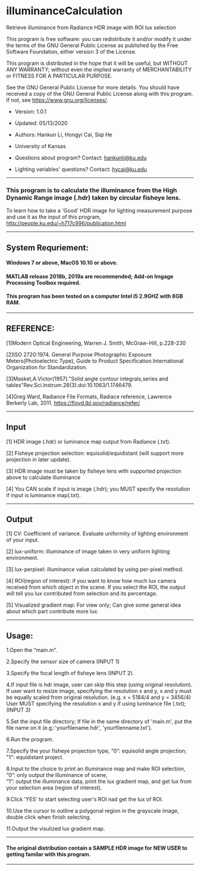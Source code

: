 # illuminanceCalculation
Retrieve illuminance from Radiance HDR image with ROI lux selection

This program is free software: you can redistribute it and/or modify
it under the terms of the GNU General Public License as published by
the Free Software Foundation, either version 3 of the License.

This program is distributed in the hope that it will be useful,
but WITHOUT ANY WARRANTY; without even the implied warranty of
MERCHANTABILITY or FITNESS FOR A PARTICULAR PURPOSE. 

See the GNU General Public License for more details. 
You should have received a copy of the GNU General Public License 
along with this program.  If not, see https://www.gnu.org/licenses/.

*	Version: 1.0.1
*	Updated: 05/13/2020	
*	Authors: Hankun Li, Hongyi Cai, Siqi He
*	University of Kansas	

*	Questions about program? Contact: hankunli@ku.edu 
*	Lighting variables' questions? Contact: hycai@ku.edu 

----------------------------------------------------------------------------------------------------------------------
### This program is to calculate the illuminance from the High Dynamic Range image (.hdr) taken by circular fisheye lens.

To learn how to take a 'Good' HDR image for lighting measurement purpose and use it as the input of this program, http://people.ku.edu/~h717c996/publication.html

----------------------------------------------------------------------------------------------------------------------
## System Requriement:
 
#### Windows 7 or above, MacOS 10.10 or above.

#### MATLAB release 2018b, 2019a are recommended; Add-on Imgage Processing Toolbox required.

#### This program has been tested on a computer Intel i5 2.9GHZ with 8GB RAM.

-----------------------------------------------------------------------------------------------------------------------
## REFERENCE:

[1]Modern Optical Engineering, Warren J. Smith, McGraw-Hill, p.228-230

[2]ISO 2720:1974. General Purpose Photographic Exposure Meters(Photoelectric Type),
Guide to Product Specification.International Organization for Standardization.

[3]Masket,A.Victor(1957)."Solid angle contour integrals,series and tables"Rev.Sci.Instrum.28(3).doi:10.1063/1.1746479.

[4]Greg Ward, Radiance File Formats, Radiace reference, Lawrence Berkerly Lab, 2011. https://floyd.lbl.gov/radiance/refer/

-----------------------------------------------------------------------------------------------------------------------

## Input

[1] HDR image (.hdr) or luminance map output from Radiance (.txt).

[2] Fisheye projection selection: equisolid/equidistant (will support more projection in later update).

[3] HDR image must be taken by fisheye lens with supported projection above to calculate illuminance

[4] You CAN scale if input is image (.hdr); you MUST specify the resolution if input is luminance map(.txt).

-----------------------------------------------------------------------------------------------------------------------
## Output

[1] CV: Coefficient of variance. Evaluate uniformity of lighting environment of your input.

[2] lux-uniform: illuminance of image taken in very uniform lighting environment.

[3] lux-perpixel: illuminance value calculated by using per-pixel method.

[4] ROI(region of interest): if you want to know how much lux camera received from which object in the scene.
If you select the ROI, the output will tell you lux contributed from selection and its percentage.

[5] Visualized gradient map: For view only; Can give some general idea about which part contribute more lux.

------------------------------------------------------------------------------------------------------------------------
## Usage:

1.Open the “main.m”.

2.Specify the sensor size of camera (INPUT 1)

3.Specify the focal length of fisheye lens (INPUT 2).

4.If input file is hdr image, user can skip this step (using original resolution). 
  If user want to resize image, specifying the resolution x and y, x and y must be equally scaled from original resolution. (e.g. x = 5184/4 and y = 3456/4)
  User MUST specifying the resolution x and y if using luminance file (.txt);  (INPUT 3)

5.Set the input file directory; If file in the same directory of 'main.m', put the file name on it (e.g.:'yourfilename.hdr', 'yourfilenname.txt').

6.Run the program. 

7.Specify the your fisheye projection type, “0”: equisolid angle projection; "1": equidistant project.

8.Input to the choice to print an illuminance map and make ROI selection, “0”: only output the illuminance of scene,  
  “1”: output the illuminance data, print the lux gradient map, and get lux from your selection area (region of interest).

9.Click 'YES' to start selecting user's ROI nad get the lux of ROI.

10.Use the cursor to outline a polygonal region in the grayscale image, double click when finish selecting.

11.Output the visulized lux gradient map.

--------------------------------------------------------------------------------------------------------------------------
#### The original distribution contain a SAMPLE HDR image for NEW USER to getting familar with this program.

--------------------------------------------------------------------------------------------------------------------------
